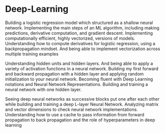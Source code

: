 # Deep-Learning

Building a logistic regression model which structured as a shallow neural network.
Implementing the main steps of an ML algorithm, including making predictions, derivative computation, and gradient descent.
Implementing computationally efficient, highly vectorized, versions of models.
Understanding how to compute derivatives for logistic regression, using a backpropagation mindset.
And being able to implement vectorization across multiple training examples
    
  
Understanding hidden units and hidden layers.
And being able to apply a variety of activation functions in a neural network.
Building my first forward and backward propagation with a hidden layer and applying random initialization to your neural network.
Becoming fluent with Deep Learning notations and Neural Network Representations.
Building and training a neural network with one hidden layer. 



Seeing deep neural networks as successive blocks put one after each other while building and training a deep L-layer Neural Network.
Analyzing matrix and vector dimensions to check neural network implementations.
Understanding how to use a cache to pass information from forward propagation to back propagation and the role of hyperparameters in deep learning
